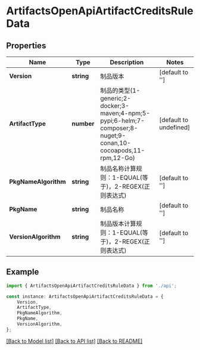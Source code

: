 # ArtifactsOpenApiArtifactCreditsRuleData


## Properties

Name | Type | Description | Notes
------------ | ------------- | ------------- | -------------
**Version** | **string** | 制品版本 | [default to '']
**ArtifactType** | **number** | 制品的类型(1-generic;2-docker;3-maven;4-npm;5-pypi;6-helm;7-composer;8-nuget;9-conan,10-cocoapods,11-rpm,12-Go) | [default to undefined]
**PkgNameAlgorithm** | **string** | 制品名称计算规则：1-EQUAL(等于)，2-REGEX(正则表达式) | [default to '']
**PkgName** | **string** | 制品名称 | [default to '']
**VersionAlgorithm** | **string** | 制品版本计算规则：1-EQUAL(等于)，2-REGEX(正则表达式) | [default to '']

## Example

```typescript
import { ArtifactsOpenApiArtifactCreditsRuleData } from './api';

const instance: ArtifactsOpenApiArtifactCreditsRuleData = {
    Version,
    ArtifactType,
    PkgNameAlgorithm,
    PkgName,
    VersionAlgorithm,
};
```

[[Back to Model list]](../README.md#documentation-for-models) [[Back to API list]](../README.md#documentation-for-api-endpoints) [[Back to README]](../README.md)
